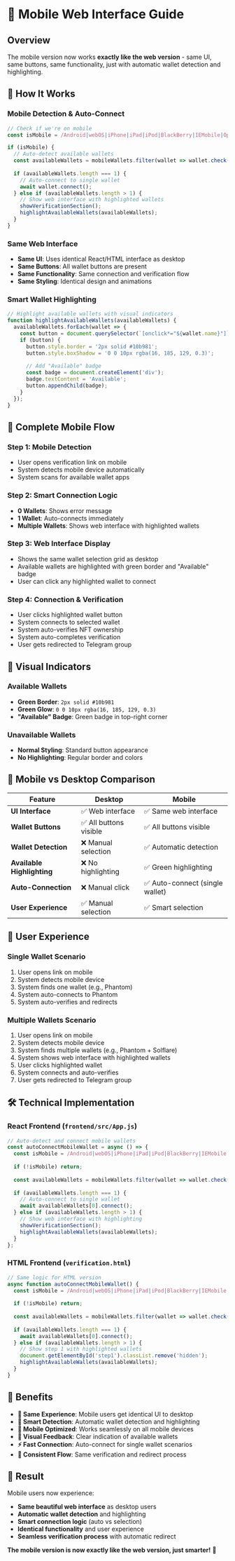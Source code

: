 # 📱 Mobile Web Interface Guide

## Overview
The mobile version now works **exactly like the web version** - same UI, same buttons, same functionality, just with automatic wallet detection and highlighting.

## 🎯 How It Works

### **Mobile Detection & Auto-Connect**
```javascript
// Check if we're on mobile
const isMobile = /Android|webOS|iPhone|iPad|iPod|BlackBerry|IEMobile|Opera Mini/i.test(navigator.userAgent);

if (isMobile) {
  // Auto-detect available wallets
  const availableWallets = mobileWallets.filter(wallet => wallet.check());
  
  if (availableWallets.length === 1) {
    // Auto-connect to single wallet
    await wallet.connect();
  } else if (availableWallets.length > 1) {
    // Show web interface with highlighted wallets
    showVerificationSection();
    highlightAvailableWallets(availableWallets);
  }
}
```

### **Same Web Interface**
- **Same UI**: Uses identical React/HTML interface as desktop
- **Same Buttons**: All wallet buttons are present
- **Same Functionality**: Same connection and verification flow
- **Same Styling**: Identical design and animations

### **Smart Wallet Highlighting**
```javascript
// Highlight available wallets with visual indicators
function highlightAvailableWallets(availableWallets) {
  availableWallets.forEach(wallet => {
    const button = document.querySelector(`[onclick*="${wallet.name}"]`);
    if (button) {
      button.style.border = '2px solid #10b981';
      button.style.boxShadow = '0 0 10px rgba(16, 185, 129, 0.3)';
      
      // Add "Available" badge
      const badge = document.createElement('div');
      badge.textContent = 'Available';
      button.appendChild(badge);
    }
  });
}
```

## 🔄 Complete Mobile Flow

### **Step 1: Mobile Detection**
- User opens verification link on mobile
- System detects mobile device automatically
- System scans for available wallet apps

### **Step 2: Smart Connection Logic**
- **0 Wallets**: Shows error message
- **1 Wallet**: Auto-connects immediately
- **Multiple Wallets**: Shows web interface with highlighted wallets

### **Step 3: Web Interface Display**
- Shows the same wallet selection grid as desktop
- Available wallets are highlighted with green border and "Available" badge
- User can click any highlighted wallet to connect

### **Step 4: Connection & Verification**
- User clicks highlighted wallet button
- System connects to selected wallet
- System auto-verifies NFT ownership
- System auto-completes verification
- User gets redirected to Telegram group

## 🎨 Visual Indicators

### **Available Wallets**
- **Green Border**: `2px solid #10b981`
- **Green Glow**: `0 0 10px rgba(16, 185, 129, 0.3)`
- **"Available" Badge**: Green badge in top-right corner

### **Unavailable Wallets**
- **Normal Styling**: Standard button appearance
- **No Highlighting**: Regular border and colors

## 📱 Mobile vs Desktop Comparison

| Feature | Desktop | Mobile |
|---------|---------|--------|
| **UI Interface** | ✅ Web interface | ✅ Same web interface |
| **Wallet Buttons** | ✅ All buttons visible | ✅ All buttons visible |
| **Wallet Detection** | ❌ Manual selection | ✅ Automatic detection |
| **Available Highlighting** | ❌ No highlighting | ✅ Green highlighting |
| **Auto-Connection** | ❌ Manual click | ✅ Auto-connect (single wallet) |
| **User Experience** | ✅ Manual selection | ✅ Smart selection |

## 🎯 User Experience

### **Single Wallet Scenario**
1. User opens link on mobile
2. System detects mobile device
3. System finds one wallet (e.g., Phantom)
4. System auto-connects to Phantom
5. System auto-verifies and redirects

### **Multiple Wallets Scenario**
1. User opens link on mobile
2. System detects mobile device
3. System finds multiple wallets (e.g., Phantom + Solflare)
4. System shows web interface with highlighted wallets
5. User clicks highlighted wallet
6. System connects and auto-verifies
7. User gets redirected to Telegram group

## 🛠️ Technical Implementation

### **React Frontend (`frontend/src/App.js`)**
```javascript
// Auto-detect and connect mobile wallets
const autoConnectMobileWallet = async () => {
  const isMobile = /Android|webOS|iPhone|iPad|iPod|BlackBerry|IEMobile|Opera Mini/i.test(navigator.userAgent);
  
  if (!isMobile) return;
  
  const availableWallets = mobileWallets.filter(wallet => wallet.check());
  
  if (availableWallets.length === 1) {
    // Auto-connect to single wallet
    await availableWallets[0].connect();
  } else if (availableWallets.length > 1) {
    // Show web interface with highlighting
    showVerificationSection();
    highlightAvailableWallets(availableWallets);
  }
};
```

### **HTML Frontend (`verification.html`)**
```javascript
// Same logic for HTML version
async function autoConnectMobileWallet() {
  const isMobile = /Android|webOS|iPhone|iPad|iPod|BlackBerry|IEMobile|Opera Mini/i.test(navigator.userAgent);
  
  if (!isMobile) return;
  
  const availableWallets = mobileWallets.filter(wallet => wallet.check());
  
  if (availableWallets.length === 1) {
    await availableWallets[0].connect();
  } else if (availableWallets.length > 1) {
    // Show step 1 with highlighted wallets
    document.getElementById('step1').classList.remove('hidden');
    highlightAvailableWallets(availableWallets);
  }
}
```

## 🎉 Benefits

- **🎯 Same Experience**: Mobile users get identical UI to desktop
- **🚀 Smart Detection**: Automatic wallet detection and highlighting
- **📱 Mobile Optimized**: Works seamlessly on all mobile devices
- **🎨 Visual Feedback**: Clear indication of available wallets
- **⚡ Fast Connection**: Auto-connect for single wallet scenarios
- **🔄 Consistent Flow**: Same verification and redirect process

## 🎯 Result

Mobile users now experience:
- **Same beautiful web interface** as desktop users
- **Automatic wallet detection** and highlighting
- **Smart connection logic** (auto vs selection)
- **Identical functionality** and user experience
- **Seamless verification process** with automatic redirect

**The mobile version is now exactly like the web version, just smarter!** 🚀 
